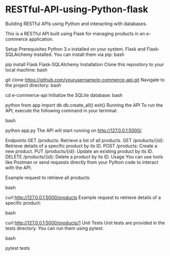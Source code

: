 # RESTful-API-using-Python-flask
Building RESTful APIs using Python and interacting with databases.

This is a RESTful API built using Flask for managing products in an e-commerce application.

Setup
Prerequisites
Python 3.x installed on your system.
Flask and Flask-SQLAlchemy installed. You can install them via pip:
bash

pip install Flask Flask-SQLAlchemy
Installation
Clone this repository to your local machine:
bash

git clone https://github.com/yourusername/e-commerce-api.git
Navigate to the project directory:
bash

cd e-commerce-api
Initialize the SQLite database:
bash

python
from app import db
db.create_all()
exit()
Running the API
To run the API, execute the following command in your terminal:

bash

python app.py
The API will start running on http://127.0.0.1:5000/.

Endpoints
GET /products: Retrieve a list of all products.
GET /products/{id}: Retrieve details of a specific product by its ID.
POST /products: Create a new product.
PUT /products/{id}: Update an existing product by its ID.
DELETE /products/{id}: Delete a product by its ID.
Usage
You can use tools like Postman or send requests directly from your Python code to interact with the API.

Example request to retrieve all products:

bash

curl http://127.0.0.1:5000/products
Example request to retrieve details of a specific product:

bash

curl http://127.0.0.1:5000/products/1
Unit Tests
Unit tests are provided in the tests directory. You can run them using pytest:

bash

pytest tests

